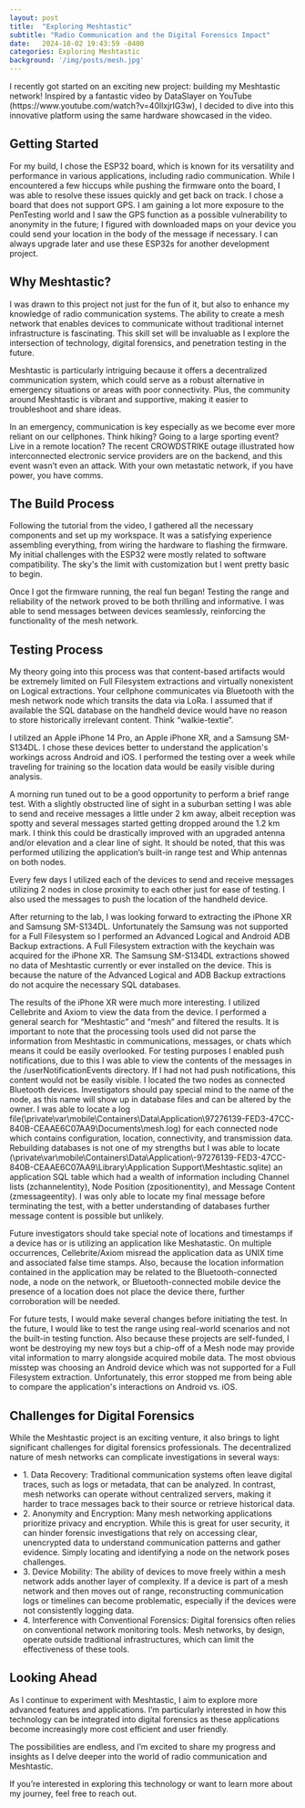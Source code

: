 ```yaml
---
layout: post
title:  "Exploring Meshtastic"
subtitle: "Radio Communication and the Digital Forensics Impact"
date:   2024-10-02 19:43:59 -0400
categories: Exploring Meshtastic
background: '/img/posts/mesh.jpg'
---
```


 <p>I recently got started on an exciting new project: building my Meshtastic network! Inspired by a fantastic video by DataSlayer on YouTube (https://www.youtube.com/watch?v=40llxjrIG3w), I decided to dive into this innovative platform using the same hardware showcased in the video. </p>

<h2 class="section-heading"> Getting Started </h2>

<p> For my build, I chose the ESP32 board, which is known for its versatility and performance in various applications, including radio communication. While I encountered a few hiccups while pushing the firmware onto the board, I was able to resolve these issues quickly and get back on track. I chose a board that does not support GPS. I am gaining a lot more exposure to the PenTesting world and I saw the GPS function as a possible vulnerability to anonymity in the future; I figured with downloaded maps on your device you could send your location in the body of the message if necessary. I can always upgrade later and use these ESP32s for another development project. </p>

<h2 class="section-heading"> Why Meshtastic? </h2>

<p> I was drawn to this project not just for the fun of it, but also to enhance my knowledge of radio communication systems. The ability to create a mesh network that enables devices to communicate without traditional internet infrastructure is fascinating. This skill set will be invaluable as I explore the intersection of technology, digital forensics, and penetration testing in the future.

<p> Meshtastic is particularly intriguing because it offers a decentralized communication system, which could serve as a robust alternative in emergency situations or areas with poor connectivity. Plus, the community around Meshtastic is vibrant and supportive, making it easier to troubleshoot and share ideas. </p>

<p>In an emergency, communication is key especially as we become ever more reliant on our cellphones. Think hiking? Going to a large sporting event? Live in a remote location? The recent CROWDSTRIKE outage illustrated how interconnected electronic service providers are on the backend, and this event wasn’t even an attack. With your own metastatic network, if you have power, you have comms. </p>

<h2 class="section-heading"> The Build Process </h2>

<p> Following the tutorial from the video, I gathered all the necessary components and set up my workspace. It was a satisfying experience assembling everything, from wiring the hardware to flashing the firmware. My initial challenges with the ESP32 were mostly related to software compatibility. The sky's the limit with customization but I went pretty basic to begin. </p>

<p> Once I got the firmware running, the real fun began! Testing the range and reliability of the network proved to be both thrilling and informative. I was able to send messages between devices seamlessly, reinforcing the functionality of the mesh network. </p>

<h2 class="section-heading"> Testing Process </h2>

<p> My theory going into this process was that content-based artifacts would be extremely limited on Full Filesystem extractions and virtually nonexistent on Logical extractions. Your cellphone communicates via Bluetooth with the mesh network node which transits the data via LoRa. I assumed that if available the SQL database on the handheld device would have no reason to store historically irrelevant content. Think “walkie-textie”. </p>

<p> I utilized an Apple iPhone 14 Pro, an Apple iPhone XR, and a Samsung SM-S134DL. I chose these devices better to understand the application's workings across Android and iOS. I performed the testing over a week while traveling for training so the location data would be easily visible during analysis.</p>

<p>A morning run tuned out to be a good opportunity to perform a brief range test. With a slightly obstructed line of sight in a suburban setting I was able to send and receive messages a little under 2 km away, albeit reception was spotty and several messages started getting dropped around the 1.2 km mark. I think this could be drastically improved with an upgraded antenna and/or elevation and a clear line of sight. It should be noted, that this was performed utilizing the application’s built-in range test and Whip antennas on both nodes.</p>

<p> Every few days I utilized each of the devices to send and receive messages utilizing 2 nodes in close proximity to each other just for ease of testing. I also used the messages to push the location of the handheld device.</p>

<p> After returning to the lab, I was looking forward to extracting the iPhone XR and Samsung SM-S134DL. Unfortunately the Samsung was not supported for a Full Filesystem so I performed an Advanced Logical and Android ADB Backup extractions. A Full Filesystem extraction with the keychain was acquired for the iPhone XR. The Samsung SM-S134DL extractions showed no data of Meshtastic currently or ever installed on the device. This is because the nature of the Advanced Logical and ADB Backup extractions do not acquire the necessary SQL databases.</p>

<p> The results of the iPhone XR were much more interesting. I utilized Cellebrite and Axiom to view the data from the device. I performed a general search for “Meshtastic” and “mesh” and filtered the results. It is important to note that the processing tools used did not parse the information from Meshtastic in communications, messages, or chats which means it could be easily overlooked. For testing purposes I enabled push notifications, due to this I was able to view the contents of the messages in the /userNotificationEvents directory. If I had not had push notifications, this content would not be easily visible. I located the two nodes as connected Bluetooth devices. Investigators should pay special mind to the name of the node, as this name will show up in database files and can be altered by the owner. I was able to locate a log file(\private\var\mobile\Containers\Data\Application\97276139-FED3-47CC-840B-CEAAE6C07AA9\Documents\mesh.log) for each connected node which contains configuration, location, connectivity, and transmission data. Rebuilding databases is not one of my strengths but I was able to locate (\private\var\mobile\Containers\Data\Application\-97276139-FED3-47CC-840B-CEAAE6C07AA9\Library\Application Support\Meshtastic.sqlite) an application SQL table which had a wealth of information including Channel lists (zchannelentity), Node Position (zpositionentity), and Message Content (zmessageentity). I was only able to locate my final message before terminating the test, with a better understanding of databases further message content is possible but unlikely. </p>

<p> Future investigators should take special note of locations and timestamps if a device has or is utilizing an application like Meshatastic. On multiple occurrences, Cellebrite/Axiom misread the application data as UNIX time and associated false time stamps. Also, because the location information contained in the application may be related to the Bluetooth-connected node, a node on the network, or Bluetooth-connected mobile device the presence of a location does not place the device there, further corroboration will be needed. </p>

<p> For future tests, I would make several changes before initiating the test. In the future, I would like to test the range using real-world scenarios and not the built-in testing function. Also because these projects are self-funded, I wont be destroying my new toys but a chip-off of a Mesh node may provide vital information to marry alongside acquired mobile data. The most obvious misstep was choosing an Android device which was not supported for a Full Filesystem extraction. Unfortunately, this error stopped me from being able to compare the application's interactions on Android vs. iOS.</p>

<h2 class="section-heading"> Challenges for Digital Forensics </h2>

<p> While the Meshtastic project is an exciting venture, it also brings to light significant challenges for digital forensics professionals. The decentralized nature of mesh networks can complicate investigations in several ways:

<ul>
    <li> 1. Data Recovery: Traditional communication systems often leave digital traces, such as logs or metadata, that can be analyzed. In contrast, mesh networks can operate without centralized servers, making it harder to trace messages back to their source or retrieve historical data. </li>
    <li> 2. Anonymity and Encryption: Many mesh networking applications prioritize privacy and encryption. While this is great for user security, it can hinder forensic investigations that rely on accessing clear, unencrypted data to understand communication patterns and gather evidence. Simply locating and identifying a node on the network poses challenges.</li>
    <li> 3. Device Mobility: The ability of devices to move freely within a mesh network adds another layer of complexity. If a device is part of a mesh network and then moves out of range, reconstructing communication logs or timelines can become problematic, especially if the devices were not consistently logging data.</li>
    <li> 4. Interference with Conventional Forensics: Digital forensics often relies on conventional network monitoring tools. Mesh networks, by design, operate outside traditional infrastructures, which can limit the effectiveness of these tools. </li>
</ul>

<h2 class="section-heading"> Looking Ahead </h2>

<p> As I continue to experiment with Meshtastic, I aim to explore more advanced features and applications. I’m particularly interested in how this technology can be integrated into digital forensics as these applications become increasingly more cost efficient and user friendly.</p>

<p> The possibilities are endless, and I’m excited to share my progress and insights as I delve deeper into the world of radio communication and Meshtastic.</p>

<p> If you’re interested in exploring this technology or want to learn more about my journey, feel free to reach out. </p>